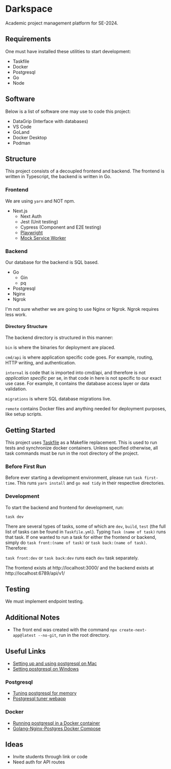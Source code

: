 # Darkspace

Academic project management platform for SE-2024.

## Requirements

One must have installed these utilities to start development:

- Taskfile
- Docker
- Postgresql
- Go
- Node

## Software

Below is a list of software one may use to code this project:

- DataGrip (Interface with databases)
- VS Code
- GoLand
- Docker Desktop
- Podman

## Structure

This project consists of a decoupled frontend and backend. The frontend is written in Typescript, the backend is written in Go.

### Frontend

We are using ```yarn``` and NOT npm.

- Next.js
  - Next Auth
  - Jest (Unit testing)
  - Cypress (Component and E2E testing)
  - [Playwright](https://playwright.dev/)
  - [Mock Service Worker](https://mswjs.io/)

### Backend

Our database for the backend is SQL based.

- Go
  - Gin
  - pq
- Postgresql
- Nginx
- Ngrok

I'm not sure whether we are going to use Nginx or Ngrok. Ngrok requires less work.

#### Directory Structure

The backend directory is structured in this manner:

```bin``` is where the binaries for deployment are placed.

```cmd/api``` is where application specific code goes. For example, routing, HTTP writing, and authentication.

```internal``` is code that is imported into cmd/api, and therefore is not *application specific* per se, in that code in here is not specific to our exact use case. For example, it contains the database access layer or data validation.

```migrations``` is where SQL database migrations live.

```remote``` contains Docker files and anything needed for deployment purposes, like setup scripts.

## Getting Started

This project uses [Taskfile](https://taskfile.dev) as a Makefile replacement. This is used to run tests and synchronize docker containers. Unless specified otherwise, all task commands must be run in the root directory of the project.

### Before First Run

Before ever starting a development environment, please run ```task first-time```. This runs ```yarn install``` and ```go mod tidy``` in their respective directories.

### Development

To start the backend and frontend for development, run:

```task dev```

There are several types of tasks, some of which are ```dev```, ```build```, ```test``` (the full list of tasks can be found in ```Taskfile.yml```). Typing ```Task (name of task)``` runs that task. If one wanted to run a task for either the frontend or backend, simply do ```task front:(name of task)``` or ```task back:(name of task)```. Therefore:

```task front:dev``` or ```task back:dev``` runs each ```dev``` task separately.

The frontend exists at http://localhost:3000/ and the backend exists at http://localhost:6789/api/v1/

## Testing

We must implement endpoint testing.

## Additional Notes

- The front end was created with the command ```npx create-next-app@latest --no-git```, run in the root directory.

## Useful Links

- [Setting up and using postgresql on Mac](https://www.sqlshack.com/setting-up-a-postgresql-database-on-mac/)
- [Setting postgresql on Windows](https://www.prisma.io/dataguide/postgresql/setting-up-a-local-postgresql-database#setting-up-postgresql-on-windows)

### Postgresql

- [Tuning postgresql for memory](https://www.enterprisedb.com/postgres-tutorials/how-tune-postgresql-memory)
- [Postgresql tuner webapp](https://pgtune.leopard.in.ua/)

### Docker

- [Running postgresql in a Docker container](https://www.docker.com/blog/how-to-use-the-postgres-docker-official-image/)
- [Golang-Nginx-Postgres Docker Compose](https://github.com/docker/awesome-compose/tree/master/nginx-golang-postgres)

## Ideas

- Invite students through link or code
- Need auth for API routes
